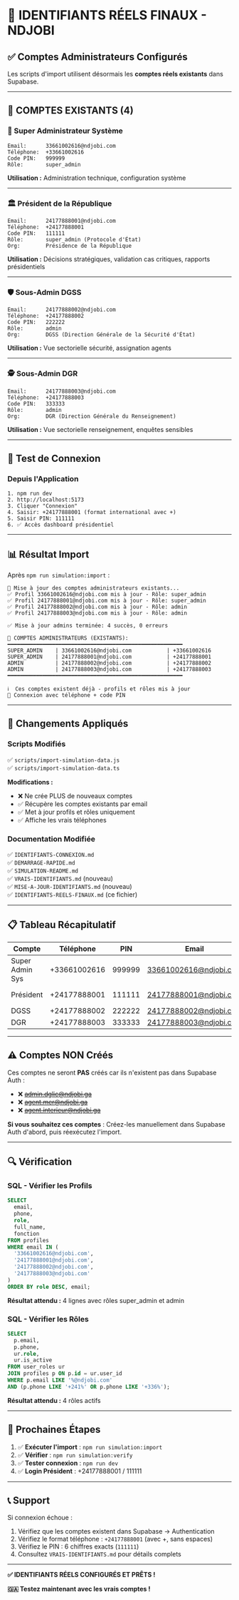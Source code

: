 # 🔑 IDENTIFIANTS RÉELS FINAUX - NDJOBI

## ✅ Comptes Administrateurs Configurés

Les scripts d'import utilisent désormais les **comptes réels existants** dans Supabase.

---

## 👤 COMPTES EXISTANTS (4)

### 👑 Super Administrateur Système

```
Email:      33661002616@ndjobi.com
Téléphone:  +33661002616
Code PIN:   999999
Rôle:       super_admin
```

**Utilisation :** Administration technique, configuration système

---

### 🏛️ Président de la République

```
Email:      24177888001@ndjobi.com
Téléphone:  +24177888001
Code PIN:   111111
Rôle:       super_admin (Protocole d'État)
Org:        Présidence de la République
```

**Utilisation :** Décisions stratégiques, validation cas critiques, rapports présidentiels

---

### 🛡️ Sous-Admin DGSS

```
Email:      24177888002@ndjobi.com
Téléphone:  +24177888002
Code PIN:   222222
Rôle:       admin
Org:        DGSS (Direction Générale de la Sécurité d'État)
```

**Utilisation :** Vue sectorielle sécurité, assignation agents

---

### 🕵️ Sous-Admin DGR

```
Email:      24177888003@ndjobi.com
Téléphone:  +24177888003
Code PIN:   333333
Rôle:       admin
Org:        DGR (Direction Générale du Renseignement)
```

**Utilisation :** Vue sectorielle renseignement, enquêtes sensibles

---

## 🚀 Test de Connexion

### Depuis l'Application

```
1. npm run dev
2. http://localhost:5173
3. Cliquer "Connexion"
4. Saisir: +24177888001 (format international avec +)
5. Saisir PIN: 111111
6. ✅ Accès dashboard présidentiel
```

---

## 📊 Résultat Import

Après `npm run simulation:import` :

```
👑 Mise à jour des comptes administrateurs existants...
✅ Profil 33661002616@ndjobi.com mis à jour - Rôle: super_admin
✅ Profil 24177888001@ndjobi.com mis à jour - Rôle: super_admin
✅ Profil 24177888002@ndjobi.com mis à jour - Rôle: admin
✅ Profil 24177888003@ndjobi.com mis à jour - Rôle: admin

✅ Mise à jour admins terminée: 4 succès, 0 erreurs

🔑 COMPTES ADMINISTRATEURS (EXISTANTS):
━━━━━━━━━━━━━━━━━━━━━━━━━━━━━━━━━━━━━━━━━━━━━━━━━━━━━━━
SUPER_ADMIN    | 33661002616@ndjobi.com           | +33661002616
SUPER_ADMIN    | 24177888001@ndjobi.com           | +24177888001
ADMIN          | 24177888002@ndjobi.com           | +24177888002
ADMIN          | 24177888003@ndjobi.com           | +24177888003
━━━━━━━━━━━━━━━━━━━━━━━━━━━━━━━━━━━━━━━━━━━━━━━━━━━━━━━

ℹ️  Ces comptes existent déjà - profils et rôles mis à jour
🔐 Connexion avec téléphone + code PIN
```

---

## 🔄 Changements Appliqués

### Scripts Modifiés

✅ `scripts/import-simulation-data.js`  
✅ `scripts/import-simulation-data.ts`  

**Modifications :**
- ❌ Ne crée PLUS de nouveaux comptes
- ✅ Récupère les comptes existants par email
- ✅ Met à jour profils et rôles uniquement
- ✅ Affiche les vrais téléphones

### Documentation Modifiée

✅ `IDENTIFIANTS-CONNEXION.md`  
✅ `DEMARRAGE-RAPIDE.md`  
✅ `SIMULATION-README.md`  
✅ `VRAIS-IDENTIFIANTS.md` (nouveau)  
✅ `MISE-A-JOUR-IDENTIFIANTS.md` (nouveau)  
✅ `IDENTIFIANTS-REELS-FINAUX.md` (ce fichier)

---

## 📋 Tableau Récapitulatif

| Compte | Téléphone | PIN | Email | Rôle | Dashboard |
|--------|-----------|-----|-------|------|-----------|
| Super Admin Sys | +33661002616 | 999999 | 33661002616@ndjobi.com | super_admin | /dashboard/super-admin |
| Président | +24177888001 | 111111 | 24177888001@ndjobi.com | super_admin | /dashboard/super-admin |
| DGSS | +24177888002 | 222222 | 24177888002@ndjobi.com | admin | /dashboard/admin |
| DGR | +24177888003 | 333333 | 24177888003@ndjobi.com | admin | /dashboard/admin |

---

## ⚠️ Comptes NON Créés

Ces comptes ne seront **PAS** créés car ils n'existent pas dans Supabase Auth :

- ❌ ~~admin.dglic@ndjobi.ga~~
- ❌ ~~agent.mer@ndjobi.ga~~
- ❌ ~~agent.interieur@ndjobi.ga~~

**Si vous souhaitez ces comptes** : Créez-les manuellement dans Supabase Auth d'abord, puis réexécutez l'import.

---

## 🔍 Vérification

### SQL - Vérifier les Profils

```sql
SELECT 
  email,
  phone,
  role,
  full_name,
  fonction
FROM profiles
WHERE email IN (
  '33661002616@ndjobi.com',
  '24177888001@ndjobi.com',
  '24177888002@ndjobi.com',
  '24177888003@ndjobi.com'
)
ORDER BY role DESC, email;
```

**Résultat attendu :** 4 lignes avec rôles super_admin et admin

### SQL - Vérifier les Rôles

```sql
SELECT 
  p.email,
  p.phone,
  ur.role,
  ur.is_active
FROM user_roles ur
JOIN profiles p ON p.id = ur.user_id
WHERE p.email LIKE '%@ndjobi.com'
AND (p.phone LIKE '+241%' OR p.phone LIKE '+336%');
```

**Résultat attendu :** 4 rôles actifs

---

## 🎯 Prochaines Étapes

1. ✅ **Exécuter l'import** : `npm run simulation:import`
2. ✅ **Vérifier** : `npm run simulation:verify`
3. ✅ **Tester connexion** : `npm run dev`
4. ✅ **Login Président** : +24177888001 / 111111

---

## 📞 Support

Si connexion échoue :

1. Vérifiez que les comptes existent dans Supabase → Authentication
2. Vérifiez le format téléphone : `+24177888001` (avec +, sans espaces)
3. Vérifiez le PIN : 6 chiffres exacts (`111111`)
4. Consultez `VRAIS-IDENTIFIANTS.md` pour détails complets

---

**✅ IDENTIFIANTS RÉELS CONFIGURÉS ET PRÊTS !**

**🇬🇦 Testez maintenant avec les vrais comptes !**
